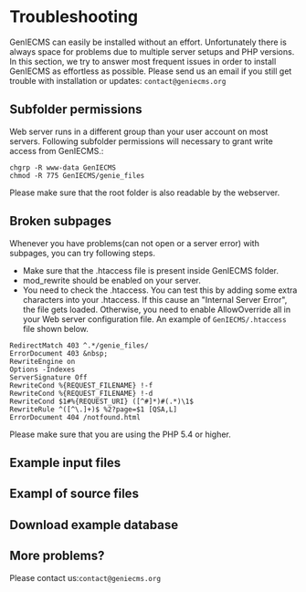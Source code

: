 Troubleshooting
=====================  
GenIECMS can easily be installed without an effort. Unfortunately there is always space for problems due to multiple server setups and PHP versions. In this section, we try to answer most frequent issues in order to install GenIECMS as effortless as possible. Please send us an email if you still get trouble with installation or updates: ```contact@geniecms.org```

## Subfolder permissions

Web server runs in a different group than your user account on most servers. Following subfolder permissions will necessary to grant write access from GenIECMS.:
```
chgrp -R www-data GenIECMS
chmod -R 775 GenIECMS/genie_files
```
Please make sure that the root folder is also readable by the webserver.

## Broken subpages

Whenever you have problems(can not open or  a server error) with subpages, you can try following steps.
* Make sure that the .htaccess file is present inside GenIECMS folder.
* mod_rewrite should be enabled on your server.
* You need to check the .htaccess. You can test this by adding  some extra  characters into your .htaccess. If this cause an "Internal Server Error", the file gets loaded. Otherwise, you need to enable AllowOverride all in your Web server  configuration file. An example of ```GenIECMS/.htaccess``` file shown below.

```
RedirectMatch 403 ^.*/genie_files/
ErrorDocument 403 &nbsp;
RewriteEngine on
Options -Indexes
ServerSignature Off
RewriteCond %{REQUEST_FILENAME} !-f
RewriteCond %{REQUEST_FILENAME} !-d
RewriteCond $1#%{REQUEST_URI} ([^#]*)#(.*)\1$
RewriteRule ^([^\.]+)$ %2?page=$1 [QSA,L]
ErrorDocument 404 /notfound.html
```


Please make sure that you are using the PHP 5.4 or higher. 

## Example input files

## Exampl of source files

## Download example database

## More problems?

Please contact us:```contact@geniecms.org```